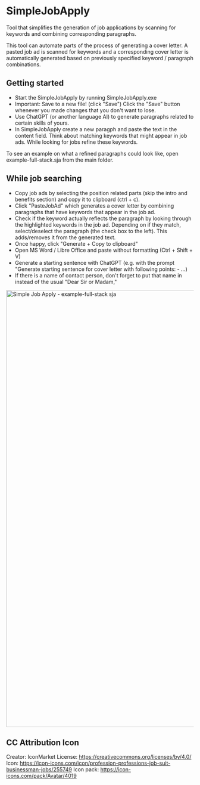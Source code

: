 # SimpleJobApply
Tool that simplifies the generation of job applications by scanning for keywords and combining corresponding paragraphs.

This tool can automate parts of the process of generating a cover letter. A pasted job ad is scanned for keywords and a corresponding cover letter is automatically generated based on previously specified keyword / paragraph combinations. 

## Getting started
- Start the SimpleJobApply by running SimpleJobApply.exe
- Important: Save to a new file! (click "Save") Click the "Save" button whenever you made changes that you don't want to lose.
- Use ChatGPT (or another language AI) to generate paragraphs related to certain skills of yours.
- In SimpleJobApply create a new paragph and paste the text in the content field. Think about matching keywords that might appear in job ads. While looking for jobs refine these keywords.

To see an example on what a refined paragraphs could look like, open example-full-stack.sja from the main folder.

## While job searching
- Copy job ads by selecting the position related parts (skip the intro and benefits section) and copy it to clipboard (ctrl + c).
- Click "PasteJobAd" which generates a cover letter by combining paragraphs that have keywords that appear in the job ad.
- Check if the keyword actually reflects the paragraph by looking through the highlighted keywords in the job ad. Depending on if they match, select/deselect the paragraph (the check box to the left). This adds/removes it from the generated text.
- Once happy, click "Generate + Copy to clipboard"
- Open MS Word / Libre Office and paste without formatting (Ctrl + Shift + V)
- Generate a starting sentence with ChatGPT (e.g. with the prompt "Generate starting sentence for cover letter with following points: - ...)
- If there is a name of contact person, don't forget to put that name in instead of the usual "Dear Sir or Madam,"

<img width="1172" alt="Simple Job Apply - example-full-stack sja" src="https://github.com/user-attachments/assets/5a754955-03b9-4e88-8e6d-50db143d88e0">

## CC Attribution Icon
Creator: IconMarket
License: https://creativecommons.org/licenses/by/4.0/
Icon: https://icon-icons.com/icon/profession-professions-job-suit-businessman-jobs/255749
Icon pack: https://icon-icons.com/pack/Avatar/4019